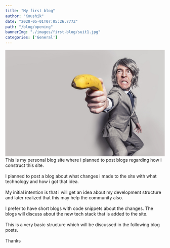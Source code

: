 ```yaml
---
title: "My first blog"
author: "Koushik"
date: "2020-05-01T07:05:26.777Z"
path: "/blog/opening"
bannerImg: "./images/first-blog/suit1.jpg"
categories: ['General']
---
```

![image](./images/first-blog/suit1.jpg)
\
This is my personal blog site where i planned to post blogs regarding how i construct this site.  
\
I planned to post a blog about what changes i made to the site with what technology and how i got that idea.  
\
My initial intention is that i will get an idea about my development structure and later realized that this may help the community also.  
\
I prefer to have short blogs with code snippets about the changes. The blogs will discuss about the new tech stack that is added to the site.  
\
This is a very basic structure which will be discussed in the following blog posts.  
\
Thanks

